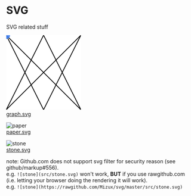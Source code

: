 # SVG
SVG related stuff

![graph](src/graph.svg)  
[graph.svg](src/graph.svg)

![paper](https://rawgithub.com/Mizux/svg/master/src/paper.svg)  
[paper.svg](src/paper.svg)

![stone](https://rawgithub.com/Mizux/svg/master/src/stone.svg)  
[stone.svg](src/stone.svg)

note: Github.com does not support svg filter for security reason (see github/markup#556).  
e.g. `![stone](src/stone.svg)` won't work,
**BUT** if you use rawgithub.com (i.e. letting your browser doing the rendering it will work).  
e.g. `![stone](https://rawgithub.com/Mizux/svg/master/src/stone.svg)`
